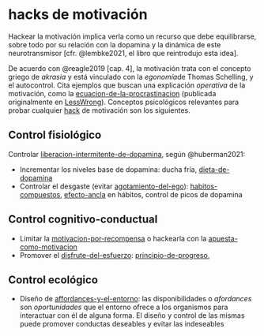 # hacks de motivación

Hackear la motivación implica verla como un recurso que debe equilibrarse, sobre todo por su relación con la dopamina y la dinámica de este neurotransmisor [cfr. @lembke2021, el libro que reintrodujo esta idea].

De acuerdo con @reagle2019 [cap. 4], la motivación trata con el concepto griego de *akrasia* y está vinculado con la *egonomía*de Thomas Schelling, y el autocontrol. Cita ejemplos que buscan una explicación *operativa* de la motivación, como la [ecuacion-de-la-procrastinacion](ecuacion-de-la-procrastinacion.md) (publicada originalmente en [LessWrong](https://www.lesswrong.com/posts/RWo4LwFzpHNQCTcYt/how-to-beat-procrastination)). Conceptos psicológicos relevantes para probar cualquier [hack](hack.md) de motivación son los siguientes.

## Control fisiológico

Controlar [liberacion-intermitente-de-dopamina](liberacion-intermitente-de-dopamina.md), según @huberman2021:

* Incrementar los niveles base de dopamina: ducha fría, [dieta-de-dopamina](dieta-de-dopamina.md)
* Controlar el desgaste (evitar [agotamiento-del-ego](agotamiento-del-ego.md)): [habitos-compuestos](habitos-compuestos.md), [efecto-ancla](efecto-ancla.md) en hábitos, control de picos de dopamina

## Control cognitivo-conductual

* Limitar la [motivacion-por-recompensa](motivacion-por-recompensa.md) o hackearla con la [apuesta-como-motivacion](apuesta-como-motivacion.md)
* Promover el [disfrute-del-esfuerzo](disfrute-del-esfuerzo.md): [principio-de-progreso](principio-de-progreso.md),

## Control ecológico

* Diseño de [affordances-y-el-entorno](affordances-y-el-entorno.md): las disponibilidades o *afordances* son *oportunidades* que el entorno ofrece a los organismos para interactuar con él de alguna forma. El diseño y control de las mismas puede promover conductas deseables y evitar las indeseables
